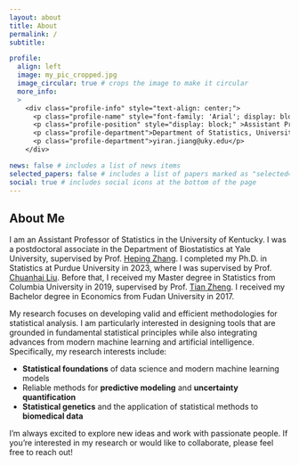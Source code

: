 ```yaml
---
layout: about
title: About
permalink: /
subtitle: 

profile:
  align: left
  image: my_pic_cropped.jpg
  image_circular: true # crops the image to make it circular
  more_info: 
  >
    <div class="profile-info" style="text-align: center;">
      <p class="profile-name" style="font-family: 'Arial'; display: block;">Yiran Jiang</p>
      <p class="profile-position" style="display: block;" >Assistant Professor</p>
      <p class="profile-department">Department of Statistics, University of Kentucky</p>
      <p class="profile-department">yiran.jiang@uky.edu</p>
    </div>

news: false # includes a list of news items
selected_papers: false # includes a list of papers marked as "selected={true}"
social: true # includes social icons at the bottom of the page
---
```


<h2 style="text-align: left;">About Me</h2>

I am an Assistant Professor of Statistics in the University of Kentucky. I was a postdoctoral associate in the Department of Biostatistics at Yale University, supervised by Prof. [Heping Zhang](https://ysph.yale.edu/c2s2/profile/heping-zhang/). I completed my Ph.D. in Statistics at Purdue University in 2023, where I was supervised by Prof. [Chuanhai Liu](https://www.stat.purdue.edu/~chuanhai/). Before that, I received my Master degree in Statistics from Columbia University in 2019, supervised by Prof. [Tian Zheng](http://www.stat.columbia.edu/~tzheng/). I received my Bachelor degree in Economics from Fudan University in 2017.  

My research focuses on developing valid and efficient methodologies for statistical analysis. I am particularly interested in designing tools that are grounded in fundamental statistical principles while also integrating advances from modern machine learning and artificial intelligence. Specifically, my research interests include:
- **Statistical foundations** of data science and modern machine learning models
- Reliable methods for **predictive modeling** and **uncertainty quantification**
- **Statistical genetics** and the application of statistical methods to **biomedical data**

I’m always excited to explore new ideas and work with passionate people. If you’re interested in my research or would like to collaborate, please feel free to reach out!

<!-- <p><u>I’m excited to join the <a href="https://stat.as.uky.edu/faculty">Dr. Bing Zhang Department of Statistics at the University of Kentucky</a> as an Assistant Professor in August 2025!</u></p> -->

<!-- Write your biography here. Tell the world about yourself. Link to your favorite [subreddit](http://reddit.com). You can put a picture in, too. The code is already in, just name your picture `prof_pic.jpg` and put it in the `img/` folder.

Put your address / P.O. box / other info right below your picture. You can also disable any of these elements by editing `profile` property of the YAML header of your `_pages/about.md`. Edit `_bibliography/papers.bib` and Jekyll will render your [publications page](/al-folio/publications/) automatically.

Link to your social media connections, too. This theme is set up to use [Font Awesome icons](https://fontawesome.com/) and [Academicons](https://jpswalsh.github.io/academicons/), like the ones below. Add your Facebook, Twitter, LinkedIn, Google Scholar, or just disable all of them. -->

